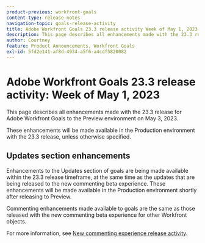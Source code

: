 ```yaml
---
product-previous: workfront-goals
content-type: release-notes
navigation-topic: goals-release-activity
title: Adobe Workfront Goals 23.3 release activity Week of May 1, 2023
description: This page describes all enhancements made with the 23.3 release for Adobe Workfront Goals to the Preview environment. These enhancements will be made available in the Production environment the week of May 1, 2023.
author: Courtney
feature: Product Announcements, Workfront Goals
exl-id: 5fd2e141-af8d-4934-a5f6-a4cdf5820082
---
```

# Adobe Workfront Goals 23.3 release activity: Week of May 1, 2023

This page describes all enhancements made with the 23.3 release for Adobe Workfront Goals to the Preview environment on May 3, 2023. 

These enhancements will be made available in the Production environment with the 23.3 release, unless otherwise specified.

## Updates section enhancements

Enhancements to the Updates section of goals are being made available within the 23.3 release timeframe, at the same time as the updates that are being released to the new commenting beta experience. These enhancements will be made available in the Production environment shortly after releasing to Preview.

Commenting enhancements made available to goals are the same as those released with the new commenting beta experience for other Workfront objects.

For more information, see [New commenting experience release activity](/help/quicksilver/product-announcements/betas/new-commenting-experience-beta/new-commenting-beta-experience-release-activity.md).
